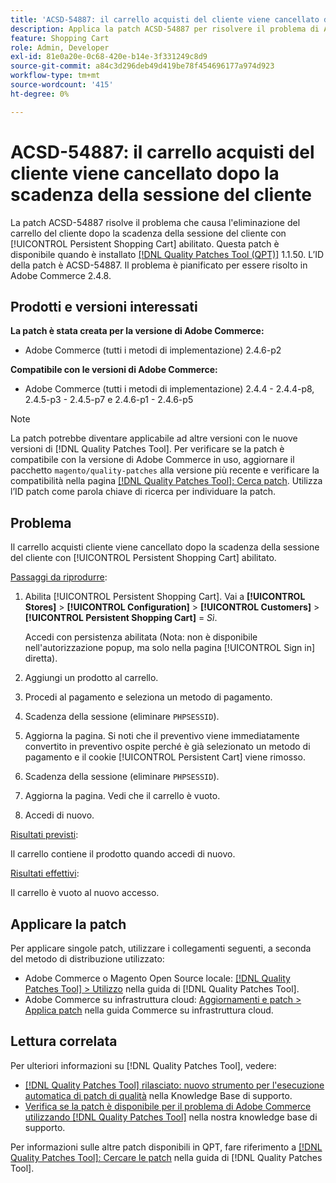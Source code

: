 ```yaml
---
title: 'ACSD-54887: il carrello acquisti del cliente viene cancellato dopo la scadenza della sessione del cliente'
description: Applica la patch ACSD-54887 per risolvere il problema di Adobe Commerce per cui il carrello acquisti cliente viene cancellato dopo la scadenza della sessione cliente con [!UICONTROL Persistent Shopping Cart] abilitato.
feature: Shopping Cart
role: Admin, Developer
exl-id: 81e0a20e-0c68-420e-b14e-3f331249c8d9
source-git-commit: a84c3d296deb49d419be78f454696177a974d923
workflow-type: tm+mt
source-wordcount: '415'
ht-degree: 0%

---
```


# ACSD-54887: il carrello acquisti del cliente viene cancellato dopo la scadenza della sessione del cliente

La patch ACSD-54887 risolve il problema che causa l&#39;eliminazione del carrello del cliente dopo la scadenza della sessione del cliente con [!UICONTROL Persistent Shopping Cart] abilitato. Questa patch è disponibile quando è installato [[!DNL Quality Patches Tool (QPT)]](/help/announcements/adobe-commerce-announcements/magento-quality-patches-released-new-tool-to-self-serve-quality-patches.md) 1.1.50. L’ID della patch è ACSD-54887. Il problema è pianificato per essere risolto in Adobe Commerce 2.4.8.

## Prodotti e versioni interessati

**La patch è stata creata per la versione di Adobe Commerce:**

* Adobe Commerce (tutti i metodi di implementazione) 2.4.6-p2

**Compatibile con le versioni di Adobe Commerce:**

* Adobe Commerce (tutti i metodi di implementazione) 2.4.4 - 2.4.4-p8, 2.4.5-p3 - 2.4.5-p7 e 2.4.6-p1 - 2.4.6-p5

>[!NOTE]
>
>La patch potrebbe diventare applicabile ad altre versioni con le nuove versioni di [!DNL Quality Patches Tool]. Per verificare se la patch è compatibile con la versione di Adobe Commerce in uso, aggiornare il pacchetto `magento/quality-patches` alla versione più recente e verificare la compatibilità nella pagina [[!DNL Quality Patches Tool]: Cerca patch](https://experienceleague.adobe.com/tools/commerce-quality-patches/index.html?lang=it). Utilizza l’ID patch come parola chiave di ricerca per individuare la patch.

## Problema

Il carrello acquisti cliente viene cancellato dopo la scadenza della sessione del cliente con [!UICONTROL Persistent Shopping Cart] abilitato.

<u>Passaggi da riprodurre</u>:

1. Abilita [!UICONTROL Persistent Shopping Cart]. Vai a **[!UICONTROL Stores]** > **[!UICONTROL Configuration]** > **[!UICONTROL Customers]** > **[!UICONTROL Persistent Shopping Cart]** = *Sì*.

   Accedi con persistenza abilitata (Nota: non è disponibile nell&#39;autorizzazione popup, ma solo nella pagina [!UICONTROL Sign in] diretta).

1. Aggiungi un prodotto al carrello.
1. Procedi al pagamento e seleziona un metodo di pagamento.
1. Scadenza della sessione (eliminare `PHPSESSID`).
1. Aggiorna la pagina. Si noti che il preventivo viene immediatamente convertito in preventivo ospite perché è già selezionato un metodo di pagamento e il cookie [!UICONTROL Persistent Cart] viene rimosso.
1. Scadenza della sessione (eliminare `PHPSESSID`).
1. Aggiorna la pagina. Vedi che il carrello è vuoto.
1. Accedi di nuovo.

<u>Risultati previsti</u>:

Il carrello contiene il prodotto quando accedi di nuovo.

<u>Risultati effettivi</u>:

Il carrello è vuoto al nuovo accesso.

## Applicare la patch

Per applicare singole patch, utilizzare i collegamenti seguenti, a seconda del metodo di distribuzione utilizzato:

* Adobe Commerce o Magento Open Source locale: [[!DNL Quality Patches Tool] > Utilizzo](https://experienceleague.adobe.com/docs/commerce-operations/tools/quality-patches-tool/usage.html?lang=it) nella guida di [!DNL Quality Patches Tool].
* Adobe Commerce su infrastruttura cloud: [Aggiornamenti e patch > Applica patch](https://experienceleague.adobe.com/docs/commerce-cloud-service/user-guide/develop/upgrade/apply-patches.html?lang=it) nella guida Commerce su infrastruttura cloud.

## Lettura correlata

Per ulteriori informazioni su [!DNL Quality Patches Tool], vedere:

* [[!DNL Quality Patches Tool] rilasciato: nuovo strumento per l&#39;esecuzione automatica di patch di qualità](/help/announcements/adobe-commerce-announcements/magento-quality-patches-released-new-tool-to-self-serve-quality-patches.md) nella Knowledge Base di supporto.
* [Verifica se la patch è disponibile per il problema di Adobe Commerce utilizzando  [!DNL Quality Patches Tool]](/help/support-tools/patches-available-in-qpt-tool/check-patch-for-magento-issue-with-magento-quality-patches.md) nella nostra knowledge base di supporto.

Per informazioni sulle altre patch disponibili in QPT, fare riferimento a [[!DNL Quality Patches Tool]: Cercare le patch](https://experienceleague.adobe.com/tools/commerce-quality-patches/index.html?lang=it) nella guida di [!DNL Quality Patches Tool].
